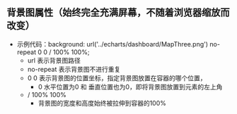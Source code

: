 ## 背景图属性（始终完全充满屏幕，不随着浏览器缩放而改变）
- 示例代码：background: url('../echarts/dashboard/MapThree.png') no-repeat 0 0 / 100% 100%;
  - url 表示背景图路径
  - no-repeat 表示背景图不进行重复
  - 0 0 表示背景图的位置坐标，指定背景图放置在容器的哪个位置，
    - 0 水平位置为0 和 垂直位置也为0，即将背景图放置到元素的左上角
  - / 100% 100%
    - 背景图的宽度和高度始终被拉伸到容器的100% 
